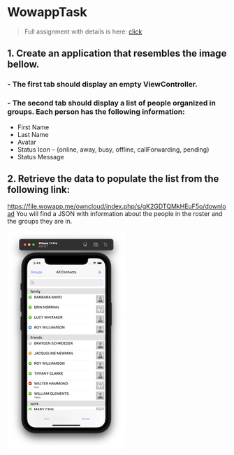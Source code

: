 # WowappTask

> Full assignment with details is here: [click](/Assignment/)

## 1. Create an application that resembles the image bellow.
### - The first tab should display an empty ViewController.
### - The second tab should display a list of people organized in groups. Each person has the following information: 
- First Name
- Last Name
- Avatar
- Status Icon – {online, away, busy, offline, callForwarding, pending} 
- Status Message

## 2. Retrieve the data to populate the list from the following link:
https://file.wowapp.me/owncloud/index.php/s/gK2GDTQMkHEuF5o/download You will find a JSON with information about the people in the roster and the groups they are in.

![Second](/Screenshots/second.png)
